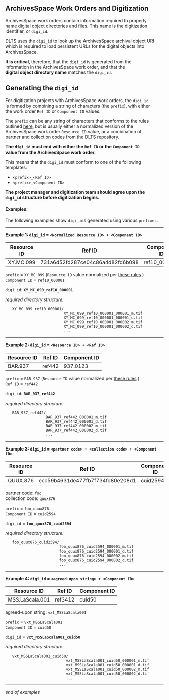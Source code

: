 ## ArchivesSpace Work Orders and Digitization

ArchivesSpace work orders contain information required to properly  
name digital object directories and files.  This name is the digitization  
identifier, or `digi_id`.  

DLTS uses the `digi_id` to look up the ArchivesSpace archival object URI  
which is required to load persistent URLs for the digital objects into  
ArchivesSpace.

**It is critical**, therefore, that the `digi_id` is generated from the  
information in the ArchivesSpace work order, and that the   
**digital object directory name** matches the `digi_id`.


## Generating the `digi_id`
For digitization projects with ArchivesSpace work orders, the `digi_id`  
is formed by combining a string of characters (the `prefix`), with either  
the work order `Ref ID` or `Component ID` values.  

The `prefix` can be any string of characters that conforms to the rules  
outlined [here](./README.md#characters-allowed-in-directory-names-and-file-names),  but is usually either a normalized version of the  
ArchivesSpace work order `Resource ID` value, or a combination of   
partner and collection codes from the DLTS repository.  

**The `digi_id` must end with either the `Ref ID` or the `Component ID`  
value from the ArchivesSpace work order.**

This means that the `digi_id` must conform to one of the following templates:  
* `<prefix>_<Ref ID>`  
* `<prefix>_<Component ID>`  


**The project manager and digitization team should agree upon the  
`digi_id` structure before digitization begins.**

#### Examples:  
The following examples show `digi_id`s generated using various `prefixes`.  

---

**Example 1:  `digi_id` = `<Normalized Resource ID> + <Component ID>`**  


| Resource ID | Ref ID                           | Component ID |
|-------------|----------------------------------|--------------|
| XY.MC.099   | 731a6d52fd287ce04c86a4d82fd6b098 | ref10_000001 |

`prefix` = `XY_MC_099` (`Resource ID` value normalized per [these rules](./README.md#characters-allowed-in-directory-names-and-file-names).)  
`Component ID` = `ref10_000001`  

`digi_id`: **`XY_MC_099_ref10_000001`**

*required directory structure:*
```
   XY_MC_099_ref10_000001/
                          XY_MC_099_ref10_000001_000001_m.tif
                          XY_MC_099_ref10_000001_000001_d.tif
                          XY_MC_099_ref10_000001_000002_m.tif
                          XY_MC_099_ref10_000001_000002_d.tif
                          ...
```
---

**Example 2:  `digi_id` = `<Resource ID> + <Ref ID>`**  

| Resource ID | Ref ID | Component ID |
|-------------|--------|--------------|
| BAR.937     | ref442 | 937.0123     |

`prefix` = `BAR_937` (`Resource ID` value normalized per [these rules](./README.md#characters-allowed-in-directory-names-and-file-names).)  
`Ref ID` = `ref442`   

`digi_id`: **`BAR_937_ref442`**

*required directory structure:*
```
   BAR_937_ref442/
                  BAR_937_ref442_000001_m.tif
                  BAR_937_ref442_000001_d.tif
                  BAR_937_ref442_000002_m.tif
                  BAR_937_ref442_000002_d.tif
                  ...
```

---

**Example 3:  `digi_id` = `<partner code> + <collection code> + <Component ID>`**  

| Resource ID | Ref ID                           | Component ID |
|-------------|----------------------------------|--------------|
| QUUX.876    | ecc59b4631de477fb7f734fd80e208d1 | cuid2594     |


partner code: `foo`  
collection code: `quux876`  

`prefix` = `foo_quux876`  
`Component ID` = `cuid2594`  

`digi_id` = **`foo_quux876_cuid2594`**

*required directory structure:*
```
   foo_quux876_cuid2594/
                        foo_quux876_cuid2594_000001_m.tif
                        foo_quux876_cuid2594_000001_d.tif
                        foo_quux876_cuid2594_000002_m.tif
                        foo_quux876_cuid2594_000002_d.tif
                        ...
```

---

**Example 4:  `digi_id` = `<agreed-upon string> + <Component ID>`**  

| Resource ID     | Ref ID  | Component ID |
|-----------------|---------|--------------|
| MSS.LaScala.001 | ref3412 | cuid50       |


agreed-upon string: `vxt_MSSLaScala001`  

`prefix` = `vxt_MSSLaScala001`  
`Component ID` = `cuid50`  

`digi_id` = **`vxt_MSSLaScala001_cuid50`**


*required directory structure:*
```
   vxt_MSSLaScala001_cuid50/
                           vxt_MSSLaScala001_cuid50_000001_m.tif
                           vxt_MSSLaScala001_cuid50_000001_d.tif
                           vxt_MSSLaScala001_cuid50_000002_m.tif
                           vxt_MSSLaScala001_cuid50_000002_d.tif
                           ...
```

---

*end of examples*
